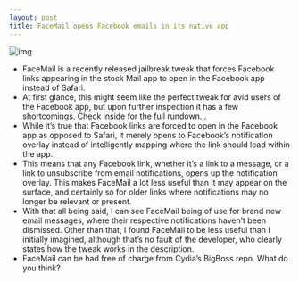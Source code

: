 ```yaml
---
layout: post
title: FaceMail opens Facebook emails in its native app
---
```

![img](http://media.idownloadblog.com/wp-content/uploads/2012/08/FaceMail-e1346343872826.png)
* FaceMail is a recently released jailbreak tweak that forces Facebook links appearing in the stock Mail app to open in the Facebook app instead of Safari.
* At first glance, this might seem like the perfect tweak for avid users of the Facebook app, but upon further inspection it has a few shortcomings. Check inside for the full rundown…
* While it’s true that Facebook links are forced to open in the Facebook app as opposed to Safari, it merely opens to Facebook’s notification overlay instead of intelligently mapping where the link should lead within the app.
* This means that any Facebook link, whether it’s a link to a message, or a link to unsubscribe from email notifications, opens up the notification overlay. This makes FaceMail a lot less useful than it may appear on the surface, and certainly so for older links where notifications may no longer be relevant or present.
* With that all being said, I can see FaceMail being of use for brand new email messages, where their respective notifications haven’t been dismissed. Other than that, I found FaceMail to be less useful than I initially imagined, although that’s no fault of the developer, who clearly states how the tweak works in the description.
* FaceMail can be had free of charge from Cydia’s BigBoss repo. What do you think?

